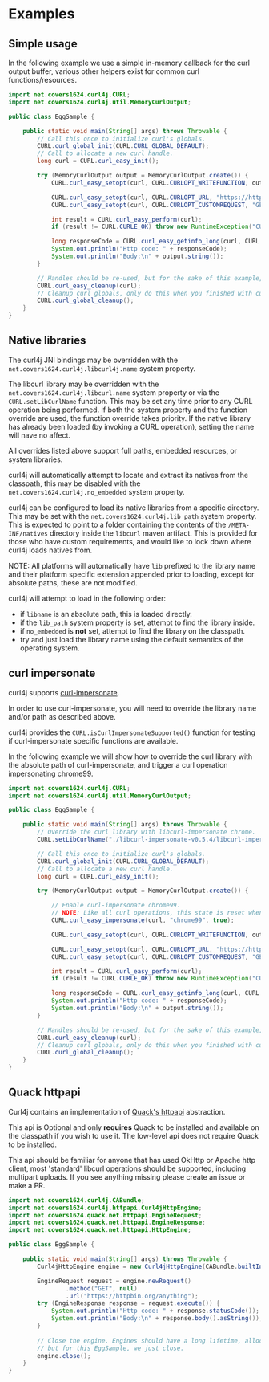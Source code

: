 # Examples

## Simple usage
In the following example we use a simple in-memory callback for the curl output buffer, various other
helpers exist for common curl functions/resources.

```java
import net.covers1624.curl4j.CURL;
import net.covers1624.curl4j.util.MemoryCurlOutput;

public class EggSample {

    public static void main(String[] args) throws Throwable {
        // Call this once to initialize curl's globals.
        CURL.curl_global_init(CURL.CURL_GLOBAL_DEFAULT);
        // Call to allocate a new curl handle.
        long curl = CURL.curl_easy_init();

        try (MemoryCurlOutput output = MemoryCurlOutput.create()) {
            CURL.curl_easy_setopt(curl, CURL.CURLOPT_WRITEFUNCTION, output.callback());

            CURL.curl_easy_setopt(curl, CURL.CURLOPT_URL, "https://httpbin.org/anything");
            CURL.curl_easy_setopt(curl, CURL.CURLOPT_CUSTOMREQUEST, "GET");

            int result = CURL.curl_easy_perform(curl);
            if (result != CURL.CURLE_OK) throw new RuntimeException("CURL Failed: " + CURL.curl_easy_strerror(result));

            long responseCode = CURL.curl_easy_getinfo_long(curl, CURL.CURLINFO_RESPONSE_CODE);
            System.out.println("Http code: " + responseCode);
            System.out.println("Body:\n" + output.string());
        }

        // Handles should be re-used, but for the sake of this example, clean it up.
        CURL.curl_easy_cleanup(curl);
        // Cleanup curl globals, only do this when you finished with curl.
        CURL.curl_global_cleanup();
    }
}
```

## Native libraries

The curl4j JNI bindings may be overridden with the `net.covers1624.curl4j.libcurl4j.name` system property.

The libcurl library may be overridden with the `net.covers1624.curl4j.libcurl.name` system property or
via the `CURL.setLibCurlName` function. This may be set any time prior to any CURL operation being performed.
If both the system property and the function override are used, the function override takes priority. If the native
library has already been loaded (by invoking a CURL operation), setting the name will nave no affect.

All overrides listed above support full paths, embedded resources, or system libraries.

curl4j will automatically attempt to locate and extract its natives from the classpath, this may
be disabled with the `net.covers1624.curl4j.no_embedded` system property.

curl4j can be configured to load its native libraries from a specific directory. This may be set with the
`net.covers1624.curl4j.lib_path` system property. This is expected to point to a folder containing the contents
of the `/META-INF/natives` directory inside the `libcurl` maven artifact. This is provided for those who
have custom requirements, and would like to lock down where curl4j loads natives from.

NOTE: All platforms will automatically have `lib` prefixed to the library name and their platform specific extension
appended prior to loading, except for absolute paths, these are not modified.

curl4j will attempt to load in the following order:
- if `libname` is an absolute path, this is loaded directly.
- if the `lib_path` system property is set, attempt to find the library inside. 
- if `no_embedded` is **not** set, attempt to find the library on the classpath.
- try and just load the library name using the default semantics of the operating system.

## curl impersonate

curl4j supports [curl-impersonate](https://github.com/lwthiker/curl-impersonate).

In order to use curl-impersonate, you will need to override the library name and/or path as described above.

curl4j provides the `CURL.isCurlImpersonateSupported()` function for testing if curl-impersonate specific functions
are available.

In the following example we will show how to override the curl library with the absolute path of curl-impersonate,
and trigger a curl operation impersonating chrome99.

```java
import net.covers1624.curl4j.CURL;
import net.covers1624.curl4j.util.MemoryCurlOutput;

public class EggSample {

    public static void main(String[] args) throws Throwable {
        // Override the curl library with libcurl-impersonate chrome.
        CURL.setLibCurlName("./libcurl-impersonate-v0.5.4/libcurl-impersonate-chrome.so");

        // Call this once to initialize curl's globals.
        CURL.curl_global_init(CURL.CURL_GLOBAL_DEFAULT);
        // Call to allocate a new curl handle.
        long curl = CURL.curl_easy_init();

        try (MemoryCurlOutput output = MemoryCurlOutput.create()) {

            // Enable curl-impersonate chrome99.
            // NOTE: Like all curl operations, this state is reset when curl_easy_reset is called.
            CURL.curl_easy_impersonate(curl, "chrome99", true);

            CURL.curl_easy_setopt(curl, CURL.CURLOPT_WRITEFUNCTION, output.callback());

            CURL.curl_easy_setopt(curl, CURL.CURLOPT_URL, "https://httpbin.org/anything");
            CURL.curl_easy_setopt(curl, CURL.CURLOPT_CUSTOMREQUEST, "GET");

            int result = CURL.curl_easy_perform(curl);
            if (result != CURL.CURLE_OK) throw new RuntimeException("CURL Failed: " + CURL.curl_easy_strerror(result));

            long responseCode = CURL.curl_easy_getinfo_long(curl, CURL.CURLINFO_RESPONSE_CODE);
            System.out.println("Http code: " + responseCode);
            System.out.println("Body:\n" + output.string());
        }

        // Handles should be re-used, but for the sake of this example, clean it up.
        CURL.curl_easy_cleanup(curl);
        // Cleanup curl globals, only do this when you finished with curl.
        CURL.curl_global_cleanup();
    }
}
```

## Quack httpapi

Curl4j contains an implementation of [Quack's httpapi](https://github.com/covers1624/Quack/tree/ead0991bf215b67186449f980af0addee1b38dd0/src/main/java/net/covers1624/quack/net/httpapi) abstraction.

This api is Optional and only **requires** Quack to be installed and available on the classpath if you wish to use it.
The low-level api does not require Quack to be installed.

This api should be familiar for anyone that has used OkHttp or Apache http client, most 'standard' libcurl operations should be supported,
including multipart uploads. If you see anything missing please create an issue or make a PR.

```java
import net.covers1624.curl4j.CABundle;
import net.covers1624.curl4j.httpapi.Curl4jHttpEngine;
import net.covers1624.quack.net.httpapi.EngineRequest;
import net.covers1624.quack.net.httpapi.EngineResponse;
import net.covers1624.quack.net.httpapi.HttpEngine;

public class EggSample {

    public static void main(String[] args) throws Throwable {
        Curl4jHttpEngine engine = new Curl4jHttpEngine(CABundle.builtIn());

        EngineRequest request = engine.newRequest()
                .method("GET", null)
                .url("https://httpbin.org/anything");
        try (EngineResponse response = request.execute()) {
            System.out.println("Http code: " + response.statusCode());
            System.out.println("Body:\n" + response.body().asString());
        }
        
        // Close the engine. Engines should have a long lifetime, allocated curl handles will be re-used,
        // but for this EggSample, we just close.
        engine.close();
    }
}

```
